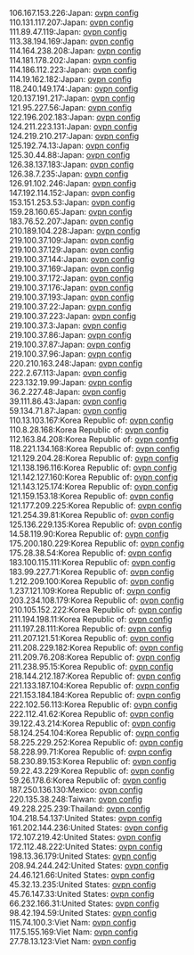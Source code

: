 106.167.153.226:Japan: [ovpn config](vpn/106_167_153_226.ovpn)  
110.131.117.207:Japan: [ovpn config](vpn/110_131_117_207.ovpn)  
111.89.47.119:Japan: [ovpn config](vpn/111_89_47_119.ovpn)  
113.38.194.169:Japan: [ovpn config](vpn/113_38_194_169.ovpn)  
114.164.238.208:Japan: [ovpn config](vpn/114_164_238_208.ovpn)  
114.181.178.202:Japan: [ovpn config](vpn/114_181_178_202.ovpn)  
114.186.112.223:Japan: [ovpn config](vpn/114_186_112_223.ovpn)  
114.19.162.182:Japan: [ovpn config](vpn/114_19_162_182.ovpn)  
118.240.149.174:Japan: [ovpn config](vpn/118_240_149_174.ovpn)  
120.137.191.217:Japan: [ovpn config](vpn/120_137_191_217.ovpn)  
121.95.227.56:Japan: [ovpn config](vpn/121_95_227_56.ovpn)  
122.196.202.183:Japan: [ovpn config](vpn/122_196_202_183.ovpn)  
124.211.223.131:Japan: [ovpn config](vpn/124_211_223_131.ovpn)  
124.219.210.217:Japan: [ovpn config](vpn/124_219_210_217.ovpn)  
125.192.74.13:Japan: [ovpn config](vpn/125_192_74_13.ovpn)  
125.30.44.88:Japan: [ovpn config](vpn/125_30_44_88.ovpn)  
126.38.137.183:Japan: [ovpn config](vpn/126_38_137_183.ovpn)  
126.38.7.235:Japan: [ovpn config](vpn/126_38_7_235.ovpn)  
126.91.102.246:Japan: [ovpn config](vpn/126_91_102_246.ovpn)  
147.192.114.152:Japan: [ovpn config](vpn/147_192_114_152.ovpn)  
153.151.253.53:Japan: [ovpn config](vpn/153_151_253_53.ovpn)  
159.28.160.65:Japan: [ovpn config](vpn/159_28_160_65.ovpn)  
183.76.52.207:Japan: [ovpn config](vpn/183_76_52_207.ovpn)  
210.189.104.228:Japan: [ovpn config](vpn/210_189_104_228.ovpn)  
219.100.37.109:Japan: [ovpn config](vpn/219_100_37_109.ovpn)  
219.100.37.129:Japan: [ovpn config](vpn/219_100_37_129.ovpn)  
219.100.37.144:Japan: [ovpn config](vpn/219_100_37_144.ovpn)  
219.100.37.169:Japan: [ovpn config](vpn/219_100_37_169.ovpn)  
219.100.37.172:Japan: [ovpn config](vpn/219_100_37_172.ovpn)  
219.100.37.176:Japan: [ovpn config](vpn/219_100_37_176.ovpn)  
219.100.37.193:Japan: [ovpn config](vpn/219_100_37_193.ovpn)  
219.100.37.22:Japan: [ovpn config](vpn/219_100_37_22.ovpn)  
219.100.37.223:Japan: [ovpn config](vpn/219_100_37_223.ovpn)  
219.100.37.3:Japan: [ovpn config](vpn/219_100_37_3.ovpn)  
219.100.37.86:Japan: [ovpn config](vpn/219_100_37_86.ovpn)  
219.100.37.87:Japan: [ovpn config](vpn/219_100_37_87.ovpn)  
219.100.37.96:Japan: [ovpn config](vpn/219_100_37_96.ovpn)  
220.210.163.248:Japan: [ovpn config](vpn/220_210_163_248.ovpn)  
222.2.67.113:Japan: [ovpn config](vpn/222_2_67_113.ovpn)  
223.132.19.99:Japan: [ovpn config](vpn/223_132_19_99.ovpn)  
36.2.227.48:Japan: [ovpn config](vpn/36_2_227_48.ovpn)  
39.111.86.43:Japan: [ovpn config](vpn/39_111_86_43.ovpn)  
59.134.71.87:Japan: [ovpn config](vpn/59_134_71_87.ovpn)  
110.13.103.167:Korea Republic of: [ovpn config](vpn/110_13_103_167.ovpn)  
110.8.28.168:Korea Republic of: [ovpn config](vpn/110_8_28_168.ovpn)  
112.163.84.208:Korea Republic of: [ovpn config](vpn/112_163_84_208.ovpn)  
118.221.134.168:Korea Republic of: [ovpn config](vpn/118_221_134_168.ovpn)  
121.129.204.28:Korea Republic of: [ovpn config](vpn/121_129_204_28.ovpn)  
121.138.196.116:Korea Republic of: [ovpn config](vpn/121_138_196_116.ovpn)  
121.142.127.160:Korea Republic of: [ovpn config](vpn/121_142_127_160.ovpn)  
121.143.125.174:Korea Republic of: [ovpn config](vpn/121_143_125_174.ovpn)  
121.159.153.18:Korea Republic of: [ovpn config](vpn/121_159_153_18.ovpn)  
121.177.209.225:Korea Republic of: [ovpn config](vpn/121_177_209_225.ovpn)  
121.254.39.81:Korea Republic of: [ovpn config](vpn/121_254_39_81.ovpn)  
125.136.229.135:Korea Republic of: [ovpn config](vpn/125_136_229_135.ovpn)  
14.58.119.90:Korea Republic of: [ovpn config](vpn/14_58_119_90.ovpn)  
175.200.180.229:Korea Republic of: [ovpn config](vpn/175_200_180_229.ovpn)  
175.28.38.54:Korea Republic of: [ovpn config](vpn/175_28_38_54.ovpn)  
183.100.115.111:Korea Republic of: [ovpn config](vpn/183_100_115_111.ovpn)  
183.99.227.71:Korea Republic of: [ovpn config](vpn/183_99_227_71.ovpn)  
1.212.209.100:Korea Republic of: [ovpn config](vpn/1_212_209_100.ovpn)  
1.237.121.109:Korea Republic of: [ovpn config](vpn/1_237_121_109.ovpn)  
203.234.108.179:Korea Republic of: [ovpn config](vpn/203_234_108_179.ovpn)  
210.105.152.222:Korea Republic of: [ovpn config](vpn/210_105_152_222.ovpn)  
211.194.198.11:Korea Republic of: [ovpn config](vpn/211_194_198_11.ovpn)  
211.197.28.111:Korea Republic of: [ovpn config](vpn/211_197_28_111.ovpn)  
211.207.121.51:Korea Republic of: [ovpn config](vpn/211_207_121_51.ovpn)  
211.208.229.182:Korea Republic of: [ovpn config](vpn/211_208_229_182.ovpn)  
211.209.76.208:Korea Republic of: [ovpn config](vpn/211_209_76_208.ovpn)  
211.238.95.15:Korea Republic of: [ovpn config](vpn/211_238_95_15.ovpn)  
218.144.212.187:Korea Republic of: [ovpn config](vpn/218_144_212_187.ovpn)  
221.133.187.104:Korea Republic of: [ovpn config](vpn/221_133_187_104.ovpn)  
221.153.184.184:Korea Republic of: [ovpn config](vpn/221_153_184_184.ovpn)  
222.102.56.113:Korea Republic of: [ovpn config](vpn/222_102_56_113.ovpn)  
222.112.41.62:Korea Republic of: [ovpn config](vpn/222_112_41_62.ovpn)  
39.122.43.214:Korea Republic of: [ovpn config](vpn/39_122_43_214.ovpn)  
58.124.254.104:Korea Republic of: [ovpn config](vpn/58_124_254_104.ovpn)  
58.225.229.252:Korea Republic of: [ovpn config](vpn/58_225_229_252.ovpn)  
58.228.99.71:Korea Republic of: [ovpn config](vpn/58_228_99_71.ovpn)  
58.230.89.153:Korea Republic of: [ovpn config](vpn/58_230_89_153.ovpn)  
59.22.43.229:Korea Republic of: [ovpn config](vpn/59_22_43_229.ovpn)  
59.26.178.6:Korea Republic of: [ovpn config](vpn/59_26_178_6.ovpn)  
187.250.136.130:Mexico: [ovpn config](vpn/187_250_136_130.ovpn)  
220.135.38.248:Taiwan: [ovpn config](vpn/220_135_38_248.ovpn)  
49.228.225.239:Thailand: [ovpn config](vpn/49_228_225_239.ovpn)  
104.218.54.137:United States: [ovpn config](vpn/104_218_54_137.ovpn)  
161.202.144.236:United States: [ovpn config](vpn/161_202_144_236.ovpn)  
172.107.219.42:United States: [ovpn config](vpn/172_107_219_42.ovpn)  
172.112.48.222:United States: [ovpn config](vpn/172_112_48_222.ovpn)  
198.13.36.179:United States: [ovpn config](vpn/198_13_36_179.ovpn)  
208.94.244.242:United States: [ovpn config](vpn/208_94_244_242.ovpn)  
24.46.121.66:United States: [ovpn config](vpn/24_46_121_66.ovpn)  
45.32.13.235:United States: [ovpn config](vpn/45_32_13_235.ovpn)  
45.76.147.33:United States: [ovpn config](vpn/45_76_147_33.ovpn)  
66.232.166.31:United States: [ovpn config](vpn/66_232_166_31.ovpn)  
98.42.194.59:United States: [ovpn config](vpn/98_42_194_59.ovpn)  
115.74.100.3:Viet Nam: [ovpn config](vpn/115_74_100_3.ovpn)  
117.5.155.169:Viet Nam: [ovpn config](vpn/117_5_155_169.ovpn)  
27.78.13.123:Viet Nam: [ovpn config](vpn/27_78_13_123.ovpn)  
